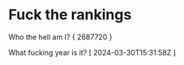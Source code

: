 # Fuck the rankings

Who the hell am I?
{ 2687720 }

What fucking year is it?
[ 2024-03-30T15:31:58Z ]
